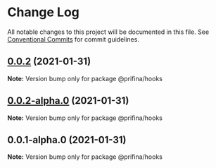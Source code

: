 # Change Log

All notable changes to this project will be documented in this file.
See [Conventional Commits](https://conventionalcommits.org) for commit guidelines.

## [0.0.2](https://prifina-admin/prifina/prifina-components/compare/v0.0.2-alpha.0...v0.0.2) (2021-01-31)

**Note:** Version bump only for package @prifina/hooks





## [0.0.2-alpha.0](https://github.com/prifina/prifina-components/compare/v0.0.1-alpha.0...v0.0.2-alpha.0) (2021-01-31)

**Note:** Version bump only for package @prifina/hooks





## 0.0.1-alpha.0 (2021-01-31)

**Note:** Version bump only for package @prifina/hooks
